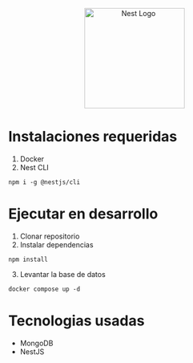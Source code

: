 <p align="center">
  <a href="http://nestjs.com/" target="blank"><img src="https://nestjs.com/img/logo-small.svg" width="200" alt="Nest Logo" /></a>
</p>

# Instalaciones requeridas

1. Docker
2. Nest CLI

```
npm i -g @nestjs/cli
```

# Ejecutar en desarrollo

1. Clonar repositorio
2. Instalar dependencias

```
npm install
```

3. Levantar la base de datos

```
docker compose up -d
```

# Tecnologias usadas

- MongoDB
- NestJS
